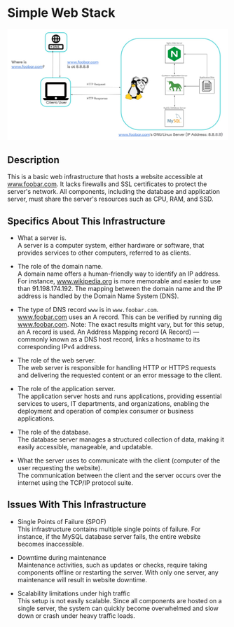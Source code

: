 # Simple Web Stack

![Image of a simple web stack](0-simple_web_stack.jpg)


## Description

This is a basic web infrastructure that hosts a website accessible at www.foobar.com. It lacks firewalls and SSL certificates to protect the server's network. All components, including the database and application server, must share the server's resources such as CPU, RAM, and SSD.

## Specifics About This Infrastructure

+ What a server is.<br/>A server is a computer system, either hardware or software, that provides services to other computers, referred to as clients.

+ The role of the domain name.<br/>A domain name offers a human-friendly way to identify an IP address. For instance, www.wikipedia.org is more memorable and easier to use than 91.198.174.192. The mapping between the domain name and the IP address is handled by the Domain Name System (DNS).

+ The type of DNS record `www` is in `www.foobar.com`.<br/>www.foobar.com uses an A record. This can be verified by running dig www.foobar.com.
Note: The exact results might vary, but for this setup, an A record is used.
An Address Mapping record (A Record) — commonly known as a DNS host record, links a hostname to its corresponding IPv4 address.

+ The role of the web server.<br/>The web server is responsible for handling HTTP or HTTPS requests and delivering the requested content or an error message to the client.

+ The role of the application server.<br/>The application server hosts and runs applications, providing essential services to users, IT departments, and organizations, enabling the deployment and operation of complex consumer or business applications.

+ The role of the database.<br/>The database server manages a structured collection of data, making it easily accessible, manageable, and updatable.

+ What the server uses to communicate with the client (computer of the user requesting the website).<br/>The communication between the client and the server occurs over the internet using the TCP/IP protocol suite.

## Issues With This Infrastructure

+ Single Points of Failure (SPOF)<br/>This infrastructure contains multiple single points of failure. For instance, if the MySQL database server fails, the entire website becomes inaccessible.

+ Downtime during maintenance<br/>Maintenance activities, such as updates or checks, require taking components offline or restarting the server. With only one server, any maintenance will result in website downtime.

+ Scalability limitations under high traffic<br/>This setup is not easily scalable. Since all components are hosted on a single server, the system can quickly become overwhelmed and slow down or crash under heavy traffic loads.

